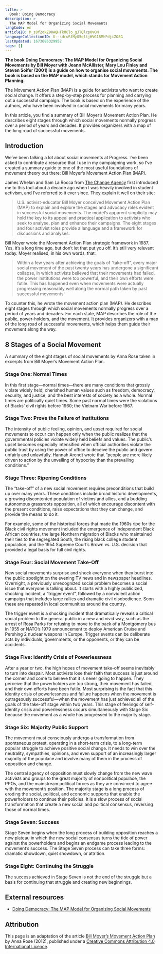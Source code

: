 ```yaml
---
title: >
  Book: Doing Democracy
description: >
  The MAP Model for Organizing Social Movements
langCode: en
articleID: M_z8f2okZ9OAQHTkO6lo_gJTQlcp0vOM
languageCollectionID: U--sdrwRfMyO5qltjHVG18MhPdjiZO8G
lastUpdated: 1673685329952
tags: []
---
```


**The book Doing Democracy: The MAP Model for Organizing Social Movements by Bill Moyer with Joann McAllister, Mary Lou Finley and Steven Soifer (2001) is a guide on how to organise social movements. The book is based on the MAP model, which stands for Movement Action Planning.**

The Movement Action Plan (MAP) is a guide for activists who want to create social change. It offers a step-by-step process for planning and carrying out a successful campaign. The book is based on the experience of the authors, who have been involved in social movements for many years.

In this article, you find a summary of Bill Moyer’s Movement Action Plan. He describes eight stages through which social movements normally progress over a period of years and decades. It provides organizers with a map of the long road of successful movements.

## Introduction

We’ve been talking a lot about social movements at Progress. I’ve been asked to contribute a resource that I use in my campaigning work, so I’ve created a summary guide to one of the most useful foundations of movement theory out there: Bill Moyer’s Movement Action Plan (MAP).

James Whelan and Sam La Rocca from [The Change Agency](http://www.thechangeagency.org/) first introduced me to this tool about a decade ago when I was heavily involved in student activism, and I’ve referred to it ever since. They explain it well on their site:

> U.S. activist-educator Bill Moyer conceived Movement Action Plan (MAP) to explain and explore the stages and advocacy roles evident in successful social movements. The model’s apparent simplicity may hold the key to its appeal and practical application to activists who seek to analyse, plan and enhance their campaigns. The eight stages and four activist roles provide a language and a framework for discussions and analyses.

Bill Moyer wrote the Movement Action Plan strategic framework in 1987. Yes, it’s a long time ago, but don’t let that put you off. It’s still very relevant today. Moyer realised, in his own words, that:

> Within a few years after achieving the goals of “take-off”, every major social movement of the past twenty years has undergone a significant collapse, in which activists believed that their movements had failed, the power institutions were too powerful, and their own efforts were futile. This has happened even when movements were actually progressing reasonably well along the normal path taken by past successful movements!

To counter this, he wrote the movement action plan (MAP). He describes eight stages through which social movements normally progress over a period of years and decades. For each state, MAP describes the role of the public, power-holders, and the movement. It provides organizers with a map of the long road of successful movements, which helps them guide their movement along the way.

## 8 Stages of a Social Movement

A summary of the eight stages of social movements by Anna Rose taken in excerpts from Bill Moyer’s Movement Action Plan.

### Stage One: Normal Times

In this first stage—normal times—there are many conditions that grossly violate widely held, cherished human values such as freedom, democracy, security, and justice, and the best interests of society as a whole. Normal times are politically quiet times. Some past normal times were the violations of Blacks’ civil rights before 1960; the Vietnam War before 1967.

### Stage Two: Prove the Failure of Institutions

The intensity of public feeling, opinion, and upset required for social movements to occur can happen only when the public realizes that the governmental policies violate widely held beliefs and values. The public’s upset becomes especially intensified when official authorities violate the public trust by using the power of office to deceive the public and govern unfairly and unlawfully. Hannah Arendt wrote that “people are more likely driven to action by the unveiling of hypocrisy than the prevailing conditions.”

### Stage Three: Ripening Conditions

The “take-off” of a new social movement requires preconditions that build up over many years. These conditions include broad historic developments, a growing discontented population of victims and allies, and a budding autonomous grassroots opposition, all of which encourage discontent with the present conditions, raise expectations that they can change, and provide the means to do it.

For example, some of the historical forces that made the 1960s ripe for the Black civil rights movement included the emergence of independent Black African countries, the large Northern migration of Blacks who maintained their ties to the segregated South, the rising black college student population, and the 1954 Supreme Court’s Brown vs. U.S. decision that provided a legal basis for full civil rights.

### Stage Four: Social Movement Take-Off

New social movements surprise and shock everyone when they burst into the public spotlight on the evening TV news and in newspaper headlines. Overnight, a previously unrecognized social problem becomes a social issue that everyone is talking about. It starts with a highly publicized, shocking incident, a “trigger event”, followed by a nonviolent action campaign that includes large rallies and dramatic civil disobedience. Soon these are repeated in local communities around the country.

The trigger event is a shocking incident that dramatically reveals a critical social problem to the general public in a new and vivid way, such as the arrest of Rosa Parks for refusing to move to the back of a Montgomery bus in 1955 or NATO’s 1979 announcement to deploy American Cruise and Pershing 2 nuclear weapons in Europe. Trigger events can be deliberate acts by individuals, governments, or the opponents, or they can be accidents.

### Stage Five: Identify Crisis of Powerlessness

After a year or two, the high hopes of movement take-off seems inevitably to turn into despair. Most activists lose their faith that success is just around the corner and come to believe that it is never going to happen. They perceive that the powerholders are too strong, their movement has failed, and their own efforts have been futile. Most surprising is the fact that this identity crisis of powerlessness and failure happens when the movement is outrageously successful—when the movement has just achieved all of the goals of the take-off stage within two years. This stage of feelings of self-identity crisis and powerlessness occurs simultaneously with Stage Six because the movement as a whole has progressed to the majority stage.

### Stage Six: Majority Public Support

The movement must consciously undergo a transformation from spontaneous protest, operating in a short-term crisis, to a long-term popular struggle to achieve positive social change. It needs to win over the neutrality, sympathies, opinions, and even support of an increasingly larger majority of the populace and involve many of them in the process of opposition and change.

The central agency of opposition must slowly change from the new wave activists and groups to the great majority of nonpolitical populace, the PPOs, and the mainstream political forces as they are convinced to agree with the movement’s position. The majority stage is a long process of eroding the social, political, and economic supports that enable the powerholders to continue their policies. It is a slow process of social transformation that create a new social and political consensus, reversing those of normal times.

### Stage Seven: Success

Stage Seven begins when the long process of building opposition reaches a new plateau in which the new social consensus turns the tide of power against the powerholders and begins an endgame process leading to the movement’s success. The Stage Seven process can take three forms: dramatic showdown, quiet showdown, or attrition.

### Stage Eight: Continuing the Struggle

The success achieved in Stage Seven is not the end of the struggle but a basis for continuing that struggle and creating new beginnings.

## External resources

-   [Doing Democracy: The MAP Model for Organizing Social Movements](https://www.nonviolent-conflict.org/resource/doing-democracy-the-map-model-for-organizing-social-movements-2/)

## Attribution

This page is an adaptation of the article [Bill Moyer’s Movement Action Plan](https://commonslibrary.org/resource-bill-moyers-movement-action-plan/) by Anna Rose (2012), published under a [Creative Commons Attribution 4.0 International Licence](https://creativecommons.org/licenses/by/4.0/).